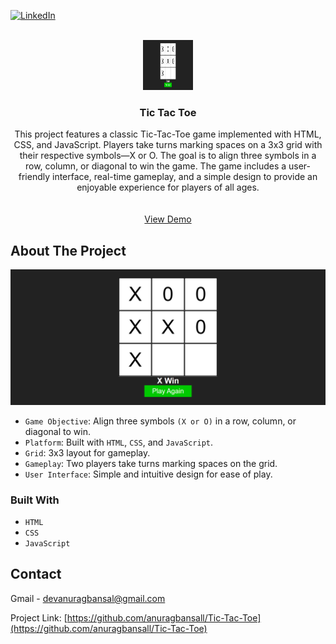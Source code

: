 [![LinkedIn][linkedin-shield]][linkedin-url]

<!-- PROJECT LOGO -->
<br />
<div align="center">
  <a href="https://tic-tac-toe-online-fun.vercel.app/">
    <img src="./assets/tic-tac-toe-fun.png" alt="Logo" width="80" height="80">
  </a>

<h3 align="center">Tic Tac Toe</h3>

  <p align="center">
    This project features a classic Tic-Tac-Toe game implemented with HTML, CSS, and JavaScript. Players take turns marking spaces on a 3x3 grid with their respective symbols—X or O. The goal is to align three symbols in a row, column, or diagonal to win the game. The game includes a user-friendly interface, real-time gameplay, and a simple design to provide an enjoyable experience for players of all ages.
    <br />
    <br />
    <br />
    <a href="https://tic-tac-toe-online-fun.vercel.app/">View Demo</a>
  </p>
</div>


<!-- ABOUT THE PROJECT -->
## About The Project

[![Product Name Screen Shot][product-screenshot]](https://tic-tac-toe-online-fun.vercel.app/)

* `Game Objective`: Align three symbols `(X or O)` in a row, column, or diagonal to win.
* `Platform`: Built with `HTML`, `CSS`, and `JavaScript`.
* `Grid`: 3x3 layout for gameplay.
* `Gameplay`: Two players take turns marking spaces on the grid.
* `User Interface`: Simple and intuitive design for ease of play.
### Built With

* `HTML`
* `CSS`
* `JavaScript`


<!-- CONTACT -->
## Contact

Gmail - devanuragbansal@gmail.com

Project Link: [https://github.com/anuragbansall/Tic-Tac-Toe](https://github.com/anuragbansall/Tic-Tac-Toe)


<!-- MARKDOWN LINKS & IMAGES -->
[linkedin-shield]: https://img.shields.io/badge/-LinkedIn-black.svg?style=for-the-badge&logo=linkedin&colorB=555
[linkedin-url]: https://linkedin.com/in/anuragbansall
[product-screenshot]: ./assets/tic-tac-toe-fun.png
